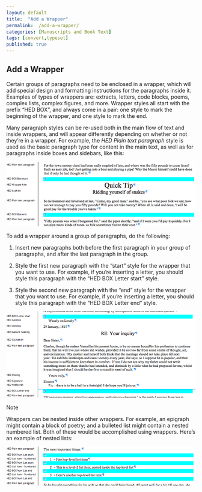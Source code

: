 ```yaml
---
layout: default
title:  "Add a Wrapper"
permalink:  /add-a-wrapper/
categories: [Manuscripts and Book Text]
tags: [convert,typeset]
published: true
---
```


<section data-type="chapter" class="hsecchapter" data-hederis-type="hsecchapter" id="add-a-wrapper" data-pi-attrs="id: add-a-wrapper; data-tags: convert,typeset;" role="doc-chapter" data-tags="convert,typeset" data-author-name=" " data-book-title=" " title="Add a Wrapper"><h1 data-hederis-type="hblkchaptitle" class="hblkchaptitle" id="pOHxYq94k">Add a Wrapper</h1>
    <p class="hblkp" data-hederis-type="hblkp" id="pTNHfJFva">Certain groups of paragraphs need to be enclosed in a wrapper, which will add special design and formatting instructions for the paragraphs inside it. Examples of types of wrappers are: extracts, letters, code blocks, poems, complex lists, complex figures, and more. Wrapper styles all start with the prefix &#8220;HED BOX&#8221;, and always come in a pair: one style to mark the beginning of the wrapper, and one style to mark the end.</p>
    <p class="hblkp" data-hederis-type="hblkp" id="pH4LsLvg0">Many paragraph styles can be re-used both in the main flow of text and inside wrappers, and will appear differently depending on whether or not they&#8217;re in a wrapper. For example, the <span class="Emphasis" id="p7elvufNt"><em class="hspanem" data-hederis-type="hspanem" id="pNUAgNPK7">HED Plain text paragraph</em></span> style is used as the basic paragraph type for content in the main text, as well as for paragraphs inside boxes and sidebars, like this:</p>
    <img data-hederis-type="hblkimg" class="hblkimg" id="pr5r3PWy0" src="/images/wrapper1.png" data-img-src="wrapper1.png"/>
    <p class="hblkp" data-hederis-type="hblkp" id="pcH26DwJx">To add a wrapper around a group of paragraphs, do the following:</p>
    <ol class="hwprnumlist" data-hederis-type="hwprnumlist" id="pvJZPUFgl"><li class="hblkoli" data-hederis-type="hblkoli" id="liOCeXlL8u"><p class="hblkoli" data-hederis-type="hblklip" id="peNxNQC89">Insert new paragraphs both before the first paragraph in your group of paragraphs, and after the last paragraph in the group.</p></li>
    <li class="hblkoli" data-hederis-type="hblkoli" id="lijKuCOXTi"><p class="hblkoli" data-hederis-type="hblklip" id="pzmHOLjmB">Style the first new paragraph with the &#8220;start&#8221; style for the wrapper that you want to use. For example, if you&#8217;re inserting a letter, you should style this paragraph with the &#8220;HED BOX Letter start&#8221; style.</p></li>
    <li class="hblkoli" data-hederis-type="hblkoli" id="li7FgNGzTO"><p class="hblkoli" data-hederis-type="hblklip" id="pztxWpxqX">Style the second new paragraph with the &#8220;end&#8221; style for the wrapper that you want to use. For example, if you&#8217;re inserting a letter, you should style this paragraph with the &#8220;HED BOX Letter end&#8221; style.</p></li>
    </ol>
    <img data-hederis-type="hblkimg" class="hblkimg" id="pWLn2SPmD" src="/images/letter1.png" data-img-src="letter1.png"/>
    <aside class="hwprbox box" data-hederis-type="hwprbox" id="pu9YX6hVd" data-type="sidebar"><p class="hblktype" data-hederis-type="hblktype" id="pxk2R4Upi">Note</p>
    <p class="hblkp" data-hederis-type="hblkp" id="pMjK7QaCm">Wrappers can be nested inside other wrappers. For example, an epigraph might contain a block of poetry; and a bulleted list might contain a nested numbered list. Both of these would be accomplished using wrappers. Here&#8217;s an example of nested lists:</p>
    </aside>
    <img data-hederis-type="hblkimg" class="hblkimg" id="pYwiBP3ub" src="/images/list1.png" data-img-src="list1.png"/>
    </section>
    